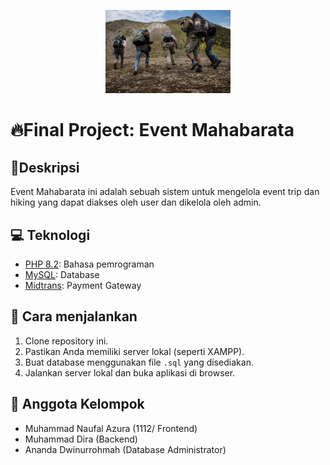 <p style="text-align: center;">
    <img src="dashboard/img/pendaki.jpg" width="200" alt="mahabarata">
</p>
 
# 🔥Final Project: Event Mahabarata 
## 📝Deskripsi
Event Mahabarata ini adalah sebuah sistem untuk mengelola event trip dan hiking yang dapat diakses oleh user dan dikelola oleh admin.

## 💻 Teknologi
- [PHP 8.2](https://www.php.net/): Bahasa pemrograman
- [MySQL](https://www.mysql.com/): Database
- [Midtrans](https://simulator.sandbox.midtrans.com/): Payment Gateway

## 🚀 Cara menjalankan
1. Clone repository ini.
2. Pastikan Anda memiliki server lokal (seperti XAMPP).
3. Buat database menggunakan file `.sql` yang disediakan.
4. Jalankan server lokal dan buka aplikasi di browser.

## 👥 Anggota Kelompok
- Muhammad Naufal Azura (1112/ Frontend)
- Muhammad Dira (Backend)
- Ananda Dwinurrohmah (Database Administrator)
 